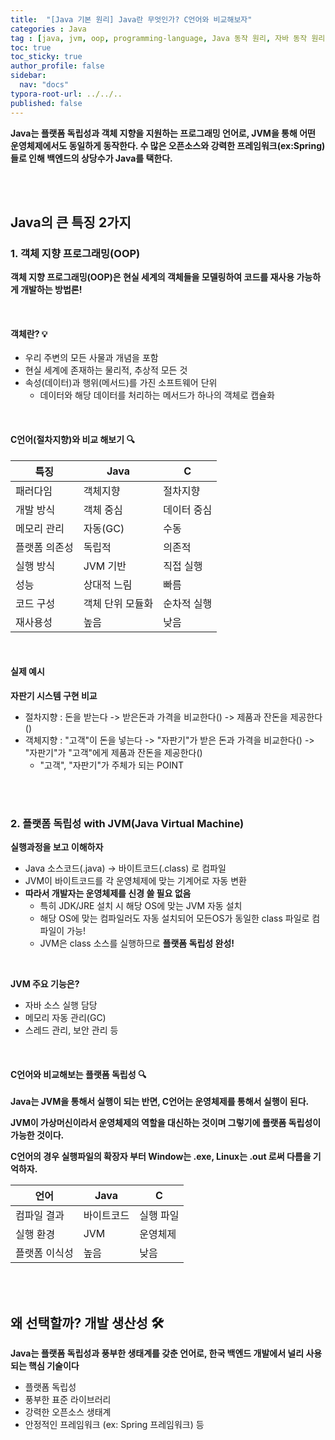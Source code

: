 ```yaml
---
title:  "[Java 기본 원리] Java란 무엇인가? C언어와 비교해보자"
categories : Java
tag : [java, jvm, oop, programming-language, Java 동작 원리, 자바 동작 원리, 자바]
toc: true
toc_sticky: true
author_profile: false
sidebar:
  nav: "docs"
typora-root-url: ../../..
published: false
---
```




**Java는 플랫폼 독립성과 객체 지향을 지원하는 프로그래밍 언어로, JVM을 통해 어떤 운영체제에서도 동일하게 동작한다. 수 많은 오픈소스와 강력한 프레임워크(ex:Spring)들로 인해 백엔드의 상당수가 Java를 택한다.**

<br>

<br>

## Java의 큰 특징 2가지

### 1. **객체 지향 프로그래밍**(OOP)

**객체 지향 프로그래밍(OOP)은 현실 세계의 객체들을 모델링하여 코드를 재사용 가능하게 개발하는 방법론!**

<br>

#### 객체란? 💡

- 우리 주변의 모든 사물과 개념을 포함
- 현실 세계에 존재하는 물리적, 추상적 모든 것
- 속성(데이터)과 행위(메서드)를 가진 소프트웨어 단위
  - 데이터와 해당 데이터를 처리하는 메서드가 하나의 객체로 캡슐화

<br>

#### C언어(절차지향)와 비교 해보기 🔍

| 특징          | Java             | C           |
| ------------- | ---------------- | ----------- |
| 패러다임      | 객체지향         | 절차지향    |
| 개발 방식     | 객체 중심        | 데이터 중심 |
| 메모리 관리   | 자동(GC)         | 수동        |
| 플랫폼 의존성 | 독립적           | 의존적      |
| 실행 방식     | JVM 기반         | 직접 실행   |
| 성능          | 상대적 느림      | 빠름        |
| 코드 구성     | 객체 단위 모듈화 | 순차적 실행 |
| 재사용성      | 높음             | 낮음        |

<br>

#### 실제 예시

**자판기 시스템 구현 비교**

- 절차지향 : 돈을 받는다 -> 받은돈과 가격을 비교한다() -> 제품과 잔돈을 제공한다()
- 객체지향 : "고객"이 돈을 넣는다 -> "자판기"가 받은 돈과 가격을 비교한다() -> "자판기"가 "고객"에게 제품과 잔돈을 제공한다()
  - "고객", "자판기"가 주체가 되는 POINT

<br><br>

### 2. 플랫폼 독립성 with JVM(Java Virtual Machine)

**실행과정을 보고 이해하자**

- Java 소스코드(.java) → 바이트코드(.class) 로 컴파일
- JVM이 바이트코드를 각 운영체제에 맞는 기계어로 자동 변환
- **따라서 개발자는 운영체제를 신경 쓸 필요 없음**
  - 특히 JDK/JRE 설치 시 해당 OS에 맞는 JVM 자동 설치
  - 해당 OS에 맞는 컴파일러도 자동 설치되어 모든OS가 동일한 class 파일로 컴파일이 가능!
  - JVM은 class 소스를 실행하므로 **플랫폼 독립성 완성!**

<br>

**JVM 주요 기능은?** 

- 자바 소스 실행 담당
- 메모리 자동 관리(GC)
- 스레드 관리, 보안 관리 등

<br>

#### C언어와 비교해보는 플랫폼 독립성 🔍

**Java는 JVM을 통해서 실행이 되는 반면, C언어는 운영체제를 통해서 실행이 된다.**

**JVM이 가상머신이라서 운영체제의 역할을 대신하는 것이며 그렇기에 플랫폼 독립성이 가능한 것이다.**

**C언어의 경우 실행파일의 확장자 부터 Window는 .exe, Linux는 .out 로써 다름을 기억하자.**

| 언어          | Java       | C         |
| ------------- | ---------- | --------- |
| 컴파일 결과   | 바이트코드 | 실행 파일 |
| 실행 환경     | JVM        | 운영체제  |
| 플랫폼 이식성 | 높음       | 낮음      |

<br>

<br>

## 왜 선택할까? 개발 생산성 🛠️

**Java는 플랫폼 독립성과 풍부한 생태계를 갖춘 언어로, 한국 백엔드 개발에서 널리 사용되는 핵심 기술이다**

- 플랫폼 독립성
- 풍부한 표준 라이브러리
- 강력한 오픈소스 생태계
- 안정적인 프레임워크 (ex: Spring 프레임워크) 등
